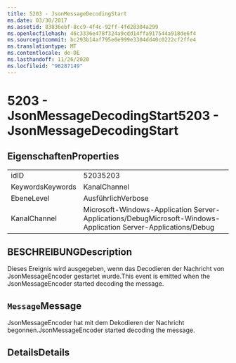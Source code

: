 ```yaml
---
title: 5203 - JsonMessageDecodingStart
ms.date: 03/30/2017
ms.assetid: 83836ebf-8cc9-4f4c-92ff-4fd28304a299
ms.openlocfilehash: 46c3336e478f324a9cdd14ffa917544a918de6f4
ms.sourcegitcommit: bc293b14af795e0e999e3304dd40c0222cf2ffe4
ms.translationtype: MT
ms.contentlocale: de-DE
ms.lasthandoff: 11/26/2020
ms.locfileid: "96287149"
---
```

# <a name="5203---jsonmessagedecodingstart"></a><span data-ttu-id="addd4-102">5203 - JsonMessageDecodingStart</span><span class="sxs-lookup"><span data-stu-id="addd4-102">5203 - JsonMessageDecodingStart</span></span>

## <a name="properties"></a><span data-ttu-id="addd4-103">Eigenschaften</span><span class="sxs-lookup"><span data-stu-id="addd4-103">Properties</span></span>  
  
|||  
|-|-|  
|<span data-ttu-id="addd4-104">id</span><span class="sxs-lookup"><span data-stu-id="addd4-104">ID</span></span>|<span data-ttu-id="addd4-105">5203</span><span class="sxs-lookup"><span data-stu-id="addd4-105">5203</span></span>|  
|<span data-ttu-id="addd4-106">Keywords</span><span class="sxs-lookup"><span data-stu-id="addd4-106">Keywords</span></span>|<span data-ttu-id="addd4-107">Kanal</span><span class="sxs-lookup"><span data-stu-id="addd4-107">Channel</span></span>|  
|<span data-ttu-id="addd4-108">Ebene</span><span class="sxs-lookup"><span data-stu-id="addd4-108">Level</span></span>|<span data-ttu-id="addd4-109">Ausführlich</span><span class="sxs-lookup"><span data-stu-id="addd4-109">Verbose</span></span>|  
|<span data-ttu-id="addd4-110">Kanal</span><span class="sxs-lookup"><span data-stu-id="addd4-110">Channel</span></span>|<span data-ttu-id="addd4-111">Microsoft-Windows-Application Server-Applications/Debug</span><span class="sxs-lookup"><span data-stu-id="addd4-111">Microsoft-Windows-Application Server-Applications/Debug</span></span>|  
  
## <a name="description"></a><span data-ttu-id="addd4-112">BESCHREIBUNG</span><span class="sxs-lookup"><span data-stu-id="addd4-112">Description</span></span>  

 <span data-ttu-id="addd4-113">Dieses Ereignis wird ausgegeben, wenn das Decodieren der Nachricht von JsonMessageEncoder gestartet wurde.</span><span class="sxs-lookup"><span data-stu-id="addd4-113">This event is emitted when the JsonMessageEncoder started decoding the message.</span></span>  
  
## <a name="message"></a><span data-ttu-id="addd4-114">`Message`</span><span class="sxs-lookup"><span data-stu-id="addd4-114">Message</span></span>  

 <span data-ttu-id="addd4-115">JsonMessageEncoder hat mit dem Dekodieren der Nachricht begonnen.</span><span class="sxs-lookup"><span data-stu-id="addd4-115">JsonMessageEncoder started decoding the message.</span></span>  
  
## <a name="details"></a><span data-ttu-id="addd4-116">Details</span><span class="sxs-lookup"><span data-stu-id="addd4-116">Details</span></span>
